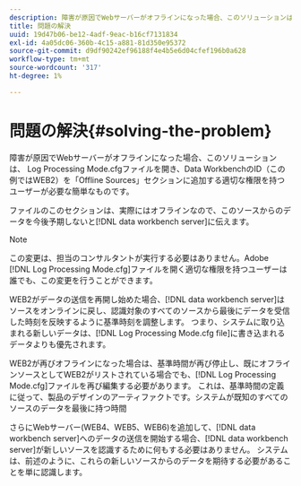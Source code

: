 ```yaml
---
description: 障害が原因でWebサーバーがオフラインになった場合、このソリューションは、 Log Processing Mode.cfgファイルを開き、Data WorkbenchのID（この例ではWEB2）を「Offline Sources」セクションに追加する適切な権限を持つユーザーが必要な簡単なものです。
title: 問題の解決
uuid: 19d47b06-be12-4adf-9eac-b16cf7131834
exl-id: 4a05dc06-360b-4c15-a881-81d350e95372
source-git-commit: d9df90242ef96188f4e4b5e6d04cfef196b0a628
workflow-type: tm+mt
source-wordcount: '317'
ht-degree: 1%

---
```


# 問題の解決{#solving-the-problem}

障害が原因でWebサーバーがオフラインになった場合、このソリューションは、 Log Processing Mode.cfgファイルを開き、Data WorkbenchのID（この例ではWEB2）を「Offline Sources」セクションに追加する適切な権限を持つユーザーが必要な簡単なものです。

ファイルのこのセクションは、実際にはオフラインなので、このソースからのデータを今後予期しないと[!DNL data workbench server]に伝えます。

>[!NOTE]
>
>この変更は、担当のコンサルタントが実行する必要はありません。Adobe [!DNL Log Processing Mode.cfg]ファイルを開く適切な権限を持つユーザーは誰でも、この変更を行うことができます。

WEB2がデータの送信を再開し始めた場合、[!DNL data workbench server]はソースをオンラインに戻し、認識対象のすべてのソースから最後にデータを受信した時刻を反映するように基準時刻を調整します。 つまり、システムに取り込まれる新しいデータは、[!DNL Log Processing Mode.cfg file]に書き込まれるデータよりも優先されます。

WEB2が再びオフラインになった場合は、基準時間が再び停止し、既にオフラインソースとしてWEB2がリストされている場合でも、[!DNL Log Processing Mode.cfg]ファイルを再び編集する必要があります。 これは、基準時間の定義に従って、製品のデザインのアーティファクトです。システムが既知のすべてのソースのデータを最後に持つ時間

さらにWebサーバー(WEB4、WEB5、WEB6)を追加して、[!DNL data workbench server]へのデータの送信を開始する場合、[!DNL data workbench server]が新しいソースを認識するために何もする必要はありません。 システムは、前述のように、これらの新しいソースからのデータを期待する必要があることを単に認識します。
